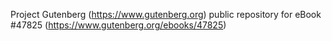 Project Gutenberg (https://www.gutenberg.org) public repository for eBook #47825 (https://www.gutenberg.org/ebooks/47825)
